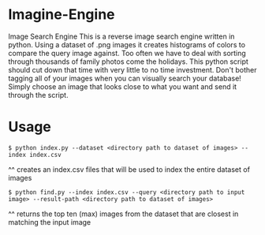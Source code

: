 Imagine-Engine
==============

Image Search Engine
This is a reverse image search engine written in python. Using a dataset of .png images it creates histograms of colors to compare the query image against. Too often we have to deal with sorting through thousands of family photos come the holidays. This python script should cut down that time with very little to no time investment. Don't bother tagging all of your images when you can visually search your database! Simply choose an image that looks close to what you want and send it through the script.

Usage
=============
```$ python index.py --dataset <directory path to dataset of images> --index index.csv```

^^ creates an index.csv files that will be used to index the entire dataset of images

```$ python find.py --index index.csv --query <directory path to input image> --result-path <directory path to dataset of images>```

^^ returns the top ten (max) images from the dataset that are closest in matching the input image
